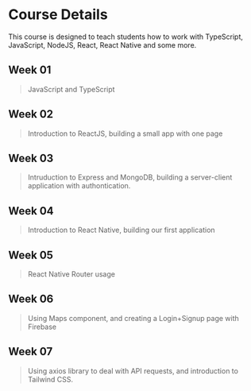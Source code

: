 # Course Details

This course is designed to teach students how to work with TypeScript, JavaScript, NodeJS, React, React Native and some more.

## Week 01

> JavaScript and TypeScript

## Week 02

> Introduction to ReactJS, building a small app with one page

## Week 03

> Intruduction to Express and MongoDB, building a server-client application with authontication.

## Week 04

> Introduction to React Native, building our first application

## Week 05

> React Native Router usage

## Week 06

> Using Maps component, and creating a Login+Signup page with Firebase

## Week 07

> Using axios library to deal with API requests, and introduction to Tailwind CSS.
